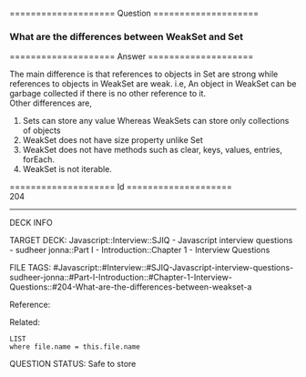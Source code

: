 ==================== Question ====================  

### What are the differences between WeakSet and Set  

==================== Answer ====================  

The main difference is that references to objects in Set are strong while
references to objects in WeakSet are weak. i.e, An object in WeakSet can be
garbage collected if there is no other reference to it.  
Other differences are,

1. Sets can store any value Whereas WeakSets can store only collections of
   objects
2. WeakSet does not have size property unlike Set
3. WeakSet does not have methods such as clear, keys, values, entries, forEach.
4. WeakSet is not iterable.

==================== Id ====================  
204
<!--ID: 1707879871464-->

---

DECK INFO

TARGET DECK: Javascript::Interview::SJIQ - Javascript interview questions - sudheer jonna::Part I - Introduction::Chapter 1 - Interview Questions

FILE TAGS: #Javascript::#Interview::#SJIQ-Javascript-interview-questions-sudheer-jonna::#Part-I-Introduction::#Chapter-1-Interview-Questions::#204-What-are-the-differences-between-weakset-a

Reference:

Related:

```dataview
LIST
where file.name = this.file.name
```
QUESTION STATUS: Safe to store
